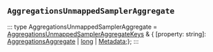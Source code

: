 ## `AggregationsUnmappedSamplerAggregate`
:::
type AggregationsUnmappedSamplerAggregate = [AggregationsUnmappedSamplerAggregateKeys](./AggregationsUnmappedSamplerAggregateKeys.md) & { [property: string]: [AggregationsAggregate](./AggregationsAggregate.md) | [long](./long.md) | [Metadata](./Metadata.md);};
:::
